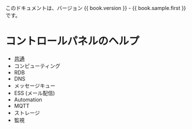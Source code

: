 このドキュメントは、バージョン {{ book.version }} - {{ book.sample.first }} です。


# コントロールパネルのヘルプ

* [共通](common/SUMMARY.md)
* コンピューティング
* RDB
* DNS
* メッセージキュー
* ESS (メール配信)
* Automation
* MQTT
* ストレージ
* 監視
